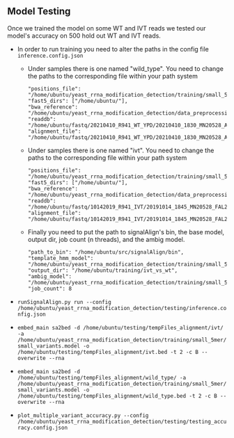 ## Model Testing

Once we trained the model on some WT and IVT reads we tested our model's accuracy on 500 hold out WT and IVT reads.

* In order to run training you need to alter the paths in the config file `inference.config.json`
    * Under samples there is one named "wild_type". You need to change the paths to the corresponding file within your path system
      ```
      "positions_file": "/home/ubuntu/yeast_rrna_modification_detection/training/small_5mer/yeast_18S_25S_modified.positions",
      "fast5_dirs": ["/home/ubuntu/"],
      "bwa_reference": "/home/ubuntu/yeast_rrna_modification_detection/data_preprocessing/reference/yeast_25S_18S.fa",
      "readdb": "/home/ubuntu/fastq/20210410_R941_WT_YPD/20210410_1830_MN20528_AGN282_f7dbe316/20210410_1830_MN20528_AGN282_f7dbe316.inference.readdb",
      "alignment_file": "/home/ubuntu/fastq/20210410_R941_WT_YPD/20210410_1830_MN20528_AGN282_f7dbe316/20210410_1830_MN20528_AGN282_f7dbe316.2308.sorted.bam",
      ```
    * Under samples there is one named "ivt". You need to change the paths to the corresponding file within your path system
      ```
      "positions_file": "/home/ubuntu/yeast_rrna_modification_detection/training/small_5mer/yeast_18S_25S_canonical.positions",
      "fast5_dirs": ["/home/ubuntu/"],
      "bwa_reference": "/home/ubuntu/yeast_rrna_modification_detection/data_preprocessing/reference/yeast_25S_18S.fa",
      "readdb": "/home/ubuntu/fastq/10142019_R941_IVT/20191014_1845_MN20528_FAL23261_9a8cb226/20191014_1845_MN20528_FAL23261_9a8cb226.inference.readdb",
      "alignment_file": "/home/ubuntu/fastq/10142019_R941_IVT/20191014_1845_MN20528_FAL23261_9a8cb226/20191014_1845_MN20528_FAL23261_9a8cb226.2308.sorted.bam",
      ```
    * Finally you need to put the path to signalAlign's bin, the base model, output dir, job count (n threads), and the ambig model.
      ```
      "path_to_bin": "/home/ubuntu/src/signalAlign/bin",
      "template_hmm_model": "/home/ubuntu/yeast_rrna_modification_detection/training/small_5mer/rna_r94_5mer_ACGTabc.model",
      "output_dir": "/home/ubuntu/training/ivt_vs_wt",
      "ambig_model": "/home/ubuntu/yeast_rrna_modification_detection/training/small_5mer/small_variants.model",
      "job_count": 8
      ```

* `runSignalAlign.py run --config /home/ubuntu/yeast_rrna_modification_detection/testing/inference.config.json`
* `embed_main sa2bed -d /home/ubuntu/testing/tempFiles_alignment/ivt/ -a /home/ubuntu/yeast_rrna_modification_detection/training/small_5mer/small_variants.model -o /home/ubuntu/testing/tempFiles_alignment/ivt.bed -t 2 -c B --overwrite --rna`
* `embed_main sa2bed -d /home/ubuntu/testing/tempFiles_alignment/wild_type/ -a /home/ubuntu/yeast_rrna_modification_detection/training/small_5mer/small_variants.model -o /home/ubuntu/testing/tempFiles_alignment/wild_type.bed -t 2 -c B --overwrite --rna`
* `plot_multiple_variant_accuracy.py --config /home/ubuntu/yeast_rrna_modification_detection/testing/testing_accuracy.config.json`